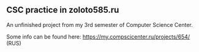## CSC practice in zoloto585.ru

An unfinished project from my 3rd semester of Computer Science Center.

Some info can be found here: https://my.compscicenter.ru/projects/654/ (RUS)
